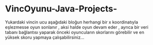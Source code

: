 # VincOyunu-Java-Projects-
Yukardaki vincin ucu aşağıdaki bloğun herhangi bir x koordinatıyla eşlezmesse oyun sonlanır , aksi halde oyun devam eder , ayrıca bir veri tabanı bağlantısı yaparak önceki oyuncuların skorlarını görebilir ve en yüksek skoru yapmaya çalışabilirsiniz...
